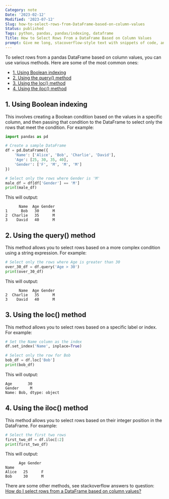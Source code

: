 ```yaml
---
Category: note
Date: '2023-02-12'
Modified: '2023-07-12'
Slug: how-to-select-rows-from-DataFrame-based-on-column-values
Status: published
Tags: python, pandas, pandas/indexing, dataframe
Title: How to Select Rows From a DataFrame Based on Column Values
prompt: Give me long, stacoverflow-style text with snippets of code, analyse various use cases and various methods how to achieve this. Give me response as pre-formatted text (do not render tables and code fences)
---
```

To select rows from a pandas DataFrame based on column values, you can use various methods. Here are some of the most common ones:

<!-- MarkdownTOC levels="2,3" autolink="true" autoanchor="true" -->

- [1.  Using Boolean indexing](#1-using-boolean-indexing)
- [2.  Using the query\(\) method](#2-using-the-query-method)
- [3.  Using the loc\(\) method](#3-using-the-loc-method)
- [4.  Using the iloc\(\) method](#4-using-the-iloc-method)

<!-- /MarkdownTOC -->

<a id="1-using-boolean-indexing"></a>
## 1.  Using Boolean indexing
This involves creating a Boolean condition based on the values in a specific column, and then passing that condition to the DataFrame to select only the rows that meet the condition. For example:

```python
import pandas as pd

# Create a sample DataFrame
df = pd.DataFrame({
    'Name': ['Alice', 'Bob', 'Charlie', 'David'],
    'Age': [25, 30, 35, 40],
    'Gender': ['F', 'M', 'M', 'M']
})

# Select only the rows where Gender is 'M'
male_df = df[df['Gender'] == 'M']
print(male_df)

```

This will output:

```
      Name  Age Gender
1      Bob   30      M
2  Charlie   35      M
3    David   40      M

```

<a id="2-using-the-query-method"></a>
## 2.  Using the query() method
This method allows you to select rows based on a more complex condition using a string expression. For example:

```python
# Select only the rows where Age is greater than 30
over_30_df = df.query('Age > 30')
print(over_30_df)

```

This will output:

```
      Name  Age Gender
2  Charlie   35      M
3    David   40      M

```

<a id="3-using-the-loc-method"></a>
## 3.  Using the loc() method
This method allows you to select rows based on a specific label or index. For example:

```python
# Set the Name column as the index
df.set_index('Name', inplace=True)

# Select only the row for Bob
bob_df = df.loc['Bob']
print(bob_df)

```

This will output:

```
Age       30
Gender     M
Name: Bob, dtype: object

```

<a id="4-using-the-iloc-method"></a>
## 4.  Using the iloc() method
This method allows you to select rows based on their integer position in the DataFrame. For example:

```python
# Select the first two rows
first_two_df = df.iloc[:2]
print(first_two_df)

```

This will output:

```
      Age Gender
Name            
Alice   25      F
Bob     30      M

```

There are some other methods, see stackoverflow answers to question: [How do I select rows from a DataFrame based on column values?](https://stackoverflow.com/questions/17071871/how-do-i-select-rows-from-a-dataframe-based-on-column-values)
